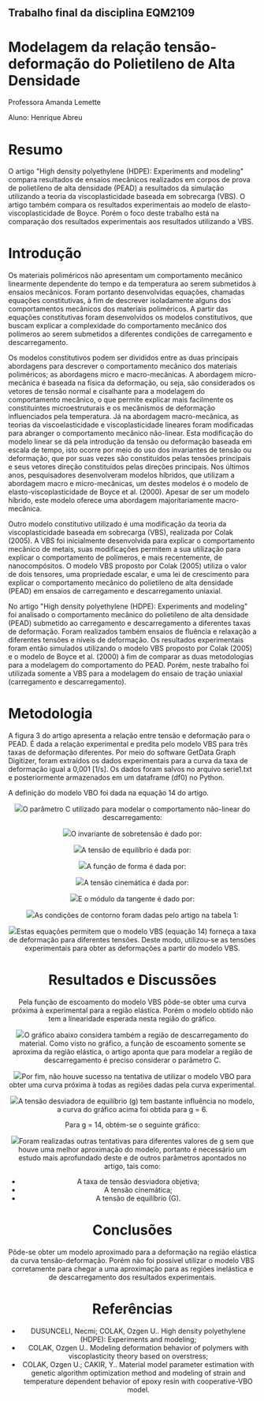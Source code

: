 ## Trabalho final da disciplina EQM2109
# Modelagem da relação tensão-deformação do Polietileno de Alta Densidade
Professora Amanda Lemette

Aluno: Henrique Abreu

# Resumo
O artigo "High density polyethylene (HDPE): Experiments and modeling" compara resultados de ensaios mecânicos realizados em corpos de prova de polietileno de alta densidade (PEAD) a resultados da simulação utilizando a teoria da viscoplasticidade baseada em sobrecarga (VBS). O artigo também compara os resultados experimentais ao modelo de elasto-viscoplasticidade de Boyce. Porém o foco deste trabalho está na comparação dos resultados experimentais aos resultados utilizando a VBS.

# Introdução
Os materiais poliméricos não apresentam um comportamento mecânico linearmente dependente do tempo e da temperatura ao serem submetidos à ensaios mecânicos. Foram portanto desenvolvidas equações, chamadas equações constitutivas, à fim de descrever isoladamente alguns dos comportamentos mecânicos dos materiais poliméricos. A partir das equações constitutivas foram desenvolvidos os modelos constitutivos, que buscam explicar a complexidade do comportamento mecânico dos polímeros ao serem submetidos a diferentes condições de carregamento e descarregamento.

Os modelos constitutivos podem ser divididos entre as duas principais abordagens para descrever o comportamento mecânico dos materiais poliméricos; as abordagens micro e macro-mecânicas. A abordagem micro-mecânica é baseada na física da deformação, ou seja, são considerados os vetores de tensão normal e cisalhante para a modelagem do comportamento mecânico, o que permite explicar mais facilmente os constituintes microestruturais e os mecânismos de deformação influenciados pela temperatura. Já na abordagem macro-mecânica, as teorias da viscoelasticidade e viscoplasticidade lineares foram modificadas para abranger o comportamento mecânico não-linear. Esta modificação do modelo linear se dá pela introdução da tensão ou deformação baseada em escala de tempo, isto ocorre por meio do uso dos invariantes de tensão ou deformação, que por suas vezes são constituídos pelas tensões principais e seus vetores direção constituídos pelas direções principais. Nos últimos anos, pesquisadores desenvolveram modelos híbridos, que utilizam a abordagem macro e micro-mecânicas, um destes modelos é o modelo de elasto-viscoplasticidade de Boyce et al. (2000). Apesar de ser um modelo híbrido, este modelo oferece uma abordagem majoritariamente macro-mecânica.

Outro modelo constitutivo utilizado é uma modificação da teoria da viscoplasticidade baseada em sobrecarga (VBS), realizada por Colak (2005). A VBS foi inicialmente desenvolvida para explicar o comportamento mecânico de metais, suas modificações permitem a sua utilização para explicar o comportamento de polímeros, e mais recentemente, de nanocompósitos. O modelo VBS proposto por Colak (2005) utiliza o valor de dois tensores, uma propriedade escalar, e uma lei de crescimento para explicar o comportamento mecânico do polietileno de alta densidade (PEAD) em ensaios de carregamento e descarregamento uniaxial.

No artigo "High density polyethylene (HDPE): Experiments and modeling" foi analisado o comportamento mecânico do polietileno de alta densidade (PEAD) submetido ao carregamento e descarregamento a diferentes taxas de deformação. Foram realizados também ensaios de fluência e relaxação a diferentes tensões e níveis de deformação. Os resultados experimentais foram então simulados utilizando o modelo VBS proposto por Colak (2005) e o modelo de Boyce et al. (2000) à fim de comparar as duas metodologias para a modelagem do comportamento do PEAD. Porém, neste trabalho foi utilizada somente a VBS para a modelagem do ensaio de tração uniaxial (carregamento e descarregamento).

# Metodologia

A figura 3 do artigo apresenta a relação entre tensão e deformação para o PEAD. É dada a relação experimental e predita pelo modelo VBS para três taxas de deformação diferentes.
Por meio do software GetData Graph Digitizer, foram extraídos os dados experimentais para a curva da taxa de deformação igual a 0,001 [1/s]. Os dados foram salvos no arquivo
serie1.txt e posteriormente armazenados em um dataframe (df0) no Python.

A definição do modelo VBO foi dada na equação 14 do artigo.

<center><img src="https://github.com/amandalemette/EQM2109/blob/9d1f5f867d07ddcb0fd70a78941064ab9f67063f/Turma_2021.2/Henrique_Abreu/Imagens/flow_law.png?raw=true"

O parâmetro C utilizado para modelar o comportamento não-linear do descarregamento:
             
<center><img src="https://github.com/amandalemette/EQM2109/blob/017a03d2cd677afe384555feb72785ba5f40e8eb/Turma_2021.2/Henrique_Abreu/Imagens/unloading_behavior.png"
             
O invariante de sobretensão é dado por:
             
<center><img src="https://github.com/amandalemette/EQM2109/blob/51c2bd8f3b6e12fbd5651253b83a604168712587/Turma_2021.2/Henrique_Abreu/Imagens/overstress_invariant.png"

A tensão de equilíbrio é dada por:

<center><img src="https://github.com/amandalemette/EQM2109/blob/51c2bd8f3b6e12fbd5651253b83a604168712587/Turma_2021.2/Henrique_Abreu/Imagens/equilibrium_stress-rate.png"

A função de forma é dada por:
             
<center><img src="https://github.com/amandalemette/EQM2109/blob/51c2bd8f3b6e12fbd5651253b83a604168712587/Turma_2021.2/Henrique_Abreu/Imagens/shape_function.png"
             
A tensão cinemática é dada por:
             
<center><img src="https://github.com/amandalemette/EQM2109/blob/51c2bd8f3b6e12fbd5651253b83a604168712587/Turma_2021.2/Henrique_Abreu/Imagens/kinematic_stress.png"

E o módulo da tangente é dado por:
             
<center><img src="https://github.com/amandalemette/EQM2109/blob/51c2bd8f3b6e12fbd5651253b83a604168712587/Turma_2021.2/Henrique_Abreu/Imagens/tangent_modulus.png"
             
As condições de contorno foram dadas pelo artigo na tabela 1:

<center><img src="https://github.com/amandalemette/EQM2109/blob/51c2bd8f3b6e12fbd5651253b83a604168712587/Turma_2021.2/Henrique_Abreu/Imagens/chart.png"

Estas equações permitem que o modelo VBS (equação 14) forneça a taxa de deformação para diferentes tensões. Deste modo, utilizou-se as tensões experimentais para obter as deformações a partir do modelo VBS.
             
# Resultados e Discussões

Pela função de escoamento do modelo VBS pôde-se obter uma curva próxima à experimental para a região elástica. Porém o modelo obtido não tem a linearidade esperada nesta região
do gráfico.

<center><img src="https://github.com/amandalemette/EQM2109/blob/51c2bd8f3b6e12fbd5651253b83a604168712587/Turma_2021.2/Henrique_Abreu/Imagens/modelo_escoamento.png"
             
O gráfico abaixo considera também a região de descarregamento do material. Como visto no gráfico, a função de escoamento somente se aproxima da região elástica, o artigo aponta que para modelar a região de descarregamento é preciso considerar o parâmetro C.
             
<center><img src="https://github.com/amandalemette/EQM2109/blob/51c2bd8f3b6e12fbd5651253b83a604168712587/Turma_2021.2/Henrique_Abreu/Imagens/modelo_escoamento_load.png"
             
Por fim, não houve sucesso na tentativa de utilizar o modelo VBO para obter uma curva próxima à todas as regiões dadas pela curva experimental.
             
<center><img src="https://github.com/amandalemette/EQM2109/blob/017a03d2cd677afe384555feb72785ba5f40e8eb/Turma_2021.2/Henrique_Abreu/Imagens/modelo_load-unload.png"
             
A tensão desviadora de equilíbrio (g) tem bastante influência no modelo, a curva do gráfico acima foi obtida para g = 6.  
             
Para g = 14, obtém-se o seguinte gráfico:
             
<center><img src="https://github.com/amandalemette/EQM2109/blob/cb2ef9a6ade1cec390bb8c618fa0de24a7ae4643/Turma_2021.2/Henrique_Abreu/Imagens/g_14.png"             
             
Foram realizadas outras tentativas para diferentes valores de g sem que houve uma melhor aproximação do modelo, portanto é necessário um estudo mais aprofundado deste e de outros parâmetros apontados no artigo, tais como:
             
- A taxa de tensão desviadora objetiva;
- A tensão cinemática;
- A tensão de equilíbrio (G).

# Conclusões

Pôde-se obter um modelo aproximado para a deformação na região elástica da curva tensão-deformação. Porém não foi possível utilizar o modelo VBS corretamente para chegar a uma
aproximação para as regiões inelástica e de descarregamento dos resultados experimentais.
             
# Referências
             
- DUSUNCELI, Necmi; COLAK, Ozgen U.. High density polyethylene (HDPE): Experiments and modeling;
- COLAK, Ozgen U.. Modeling deformation behavior of polymers with viscoplasticity theory based on overstress;
- COLAK, Ozgen U.; CAKIR, Y.. Material model parameter estimation with genetic algorithm optimization method and modeling of strain and temperature dependent behavior of epoxy resin with cooperative-VBO model.
